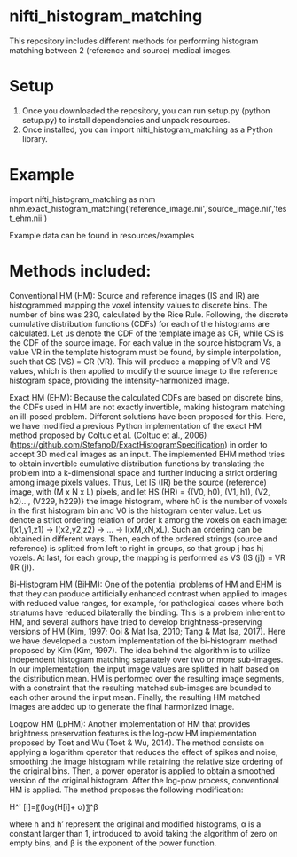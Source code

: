 # nifti_histogram_matching
This repository includes different methods for performing histogram matching between 2 (reference and source) medical images. 

# Setup
1. Once you downloaded the repository, you can run setup.py (python setup.py) to install dependencies and unpack resources.
2. Once installed, you can import nifti_histogram_matching as a Python library.

# Example

import nifti_histogram_matching as nhm
nhm.exact_histogram_matching('reference_image.nii','source_image.nii','test_ehm.nii')

Example data can be found in resources/examples

# Methods included:

Conventional HM (HM): Source and reference images (IS and IR) are histogrammed mapping the voxel intensity values to discrete bins. The number of bins was 230, calculated by the Rice Rule. Following, the discrete cumulative distribution functions (CDFs) for each of the histograms are calculated. Let us denote the CDF of the template image as CR, while CS is the CDF of the source image. For each value in the source histogram Vs, a value VR in the template histogram must be found, by simple interpolation, such that CS (VS) = CR (VR). This will produce a mapping of VR and VS values, which is then applied to modify the source image to the reference histogram space, providing the intensity-harmonized image.

Exact HM (EHM): Because the calculated CDFs are based on discrete bins, the CDFs used in HM are not exactly invertible, making histogram matching an ill-posed problem.  Different solutions have been proposed for this. Here, we have modified a previous Python implementation of the exact HM method proposed by Coltuc et al. (Coltuc et al., 2006) (https://github.com/StefanoD/ExactHistogramSpecification) in order to accept 3D medical images as an input. The implemented EHM method tries to obtain invertible cumulative distribution functions by translating the problem into a k-dimensional space and further inducing a strict ordering among image pixels values. Thus, Let IS (IR) be the source (reference) image, with (M x N x L) pixels, and let HS (HR) = {(V0, h0), (V1, h1), (V2, h2)…, (V229, h229)} the image histogram, where h0 is the number of voxels in the first histogram bin and V0 is the histogram center value. Let us denote a strict ordering relation of order k among the voxels on each image: I(x1,y1,z1) → I(x2,y2,z2) → … → I(xM,xN,xL). Such an ordering can be obtained in different ways. Then, each of the ordered strings (source and reference) is splitted from left to right in groups, so that group j has hj voxels. At last, for each group, the mapping is performed as VS (IS (j)) = VR (IR (j)).

Bi-Histogram HM (BiHM): One of the potential problems of HM and EHM is that they can produce artificially enhanced contrast when applied to images with reduced value ranges, for example, for pathological cases where both striatums have reduced bilaterally the binding. This is a problem inherent to HM, and several authors have tried to develop brightness-preserving versions of HM (Kim, 1997; Ooi & Mat Isa, 2010; Tang & Mat Isa, 2017). Here we have developed a custom implementation of the bi-histogram method proposed by Kim (Kim, 1997). The idea behind the algorithm is to utilize independent histogram matching separately over two or more sub-images.  In our implementation, the input image values are splitted in half based on the distribution mean. HM is performed over the resulting image segments, with a constraint that the resulting matched sub-images are bounded to each other around the input mean. Finally, the resulting HM matched images are added up to generate the final harmonized image.

Logpow HM (LpHM): Another implementation of HM that provides brightness preservation features is the log-pow HM implementation proposed by Toet and Wu (Toet & Wu, 2014). The method consists on applying a logarithm operator that reduces the effect of spikes and noise, smoothing the image histogram while retaining the relative size ordering of the original bins. Then, a power operator is applied to obtain a smoothed version of the original histogram. After the log-pow process, conventional HM is applied. The method proposes the following modification:

H^' [i]=〖(log⁡(H[i]+ α)〗^β

where h and h’ represent the original and modified histograms, α is a constant larger than 1, introduced to avoid taking the algorithm of zero on empty bins, and β is the exponent of the power function.
